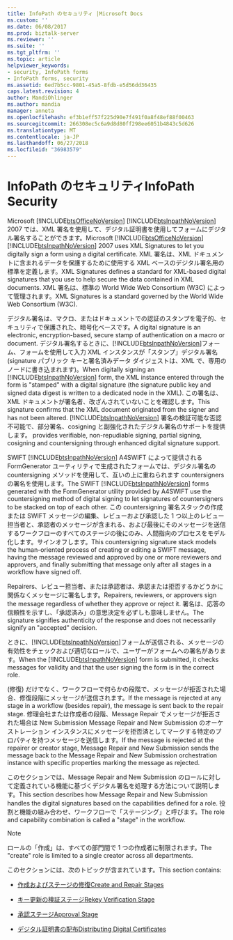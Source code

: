```yaml
---
title: InfoPath のセキュリティ |Microsoft Docs
ms.custom: ''
ms.date: 06/08/2017
ms.prod: biztalk-server
ms.reviewer: ''
ms.suite: ''
ms.tgt_pltfrm: ''
ms.topic: article
helpviewer_keywords:
- security, InfoPath forms
- InfoPath forms, security
ms.assetid: 6ed7b5cc-9801-45a5-8fdb-e5d56dd36435
caps.latest.revision: 4
author: MandiOhlinger
ms.author: mandia
manager: anneta
ms.openlocfilehash: ef3b1eff57f225d90e7f491f0a8f48ef88f00463
ms.sourcegitcommit: 266308ec5c6a9d8d80ff298ee6051b4843c5d626
ms.translationtype: MT
ms.contentlocale: ja-JP
ms.lasthandoff: 06/27/2018
ms.locfileid: "36983579"
---
```

# <a name="infopath-security"></a><span data-ttu-id="41258-102">InfoPath のセキュリティ</span><span class="sxs-lookup"><span data-stu-id="41258-102">InfoPath Security</span></span>
<span data-ttu-id="41258-103">Microsoft [!INCLUDE[btsOfficeNoVersion](../../includes/btsofficenoversion-md.md)] [!INCLUDE[btsInpathNoVersion](../../includes/btsinpathnoversion-md.md)] 2007 では、XML 署名を使用して、デジタル証明書を使用してフォームにデジタル署名することができます。</span><span class="sxs-lookup"><span data-stu-id="41258-103">Microsoft [!INCLUDE[btsOfficeNoVersion](../../includes/btsofficenoversion-md.md)] [!INCLUDE[btsInpathNoVersion](../../includes/btsinpathnoversion-md.md)] 2007 uses XML Signatures to let you digitally sign a form using a digital certificate.</span></span> <span data-ttu-id="41258-104">XML 署名は、XML ドキュメントに含まれるデータを保護するために使用する XML ベースのデジタル署名用の標準を定義します。</span><span class="sxs-lookup"><span data-stu-id="41258-104">XML Signatures defines a standard for XML-based digital signatures that you use to help secure the data contained in XML documents.</span></span> <span data-ttu-id="41258-105">XML 署名は、標準の World Wide Web Consortium (W3C) によって管理されます。</span><span class="sxs-lookup"><span data-stu-id="41258-105">XML Signatures is a standard governed by the World Wide Web Consortium (W3C).</span></span>  
  
 <span data-ttu-id="41258-106">デジタル署名は、マクロ、またはドキュメントでの認証のスタンプを電子的、セキュリティで保護された、暗号化ベースです。</span><span class="sxs-lookup"><span data-stu-id="41258-106">A digital signature is an electronic, encryption-based, secure stamp of authentication on a macro or document.</span></span> <span data-ttu-id="41258-107">デジタル署名するときに、[!INCLUDE[btsInpathNoVersion](../../includes/btsinpathnoversion-md.md)]フォーム、フォームを使用して入力 XML インスタンスが「スタンプ」デジタル署名 (signature パブリック キーと署名済みデータ ダイジェストは、XML で、専用のノードに書き込まれます)。</span><span class="sxs-lookup"><span data-stu-id="41258-107">When digitally signing an [!INCLUDE[btsInpathNoVersion](../../includes/btsinpathnoversion-md.md)] form, the XML instance entered through the form is "stamped" with a digital signature (the signature public key and signed data digest is written to a dedicated node in the XML).</span></span> <span data-ttu-id="41258-108">この署名は、XML ドキュメントが署名者、改ざんされていないことを確認します。</span><span class="sxs-lookup"><span data-stu-id="41258-108">This signature confirms that the XML document originated from the signer and has not been altered.</span></span> [!INCLUDE[btsInpathNoVersion](../../includes/btsinpathnoversion-md.md)]<span data-ttu-id="41258-109"> 署名の検証可能な否認不可能で、部分署名、cosigning と副強化されたデジタル署名のサポートを提供します。</span><span class="sxs-lookup"><span data-stu-id="41258-109"> provides verifiable, non-repudiable signing, partial signing, cosigning and countersigning through enhanced digital signature support.</span></span>  
  
 <span data-ttu-id="41258-110">SWIFT [!INCLUDE[btsInpathNoVersion](../../includes/btsinpathnoversion-md.md)] A4SWIFT によって提供される FormGenerator ユーティリティで生成されたフォームでは、デジタル署名の countersigning メソッドを使用して、互いの上に重ねられます countersigners の署名を使用します。</span><span class="sxs-lookup"><span data-stu-id="41258-110">The SWIFT [!INCLUDE[btsInpathNoVersion](../../includes/btsinpathnoversion-md.md)] forms generated with the FormGenerator utility provided by A4SWIFT use the countersigning method of digital signing to let signatures of countersigners to be stacked on top of each other.</span></span> <span data-ttu-id="41258-111">この countersigning 署名スタックの作成または SWIFT メッセージの編集、レビューおよび承認した 1 つ以上のレビュー担当者と、承認者のメッセージが含まれる、および最後にそのメッセージを送信するワークフローのすべてのステージの後にのみ、人間指向のプロセスをモデル化します。サインオフします。</span><span class="sxs-lookup"><span data-stu-id="41258-111">This countersigning signature stack models the human-oriented process of creating or editing a SWIFT message, having the message reviewed and approved by one or more reviewers and approvers, and finally submitting that message only after all stages in a workflow have signed off.</span></span>  
  
 <span data-ttu-id="41258-112">Repairers、レビュー担当者、または承認者は、承認または拒否するかどうかに関係なくメッセージに署名します。</span><span class="sxs-lookup"><span data-stu-id="41258-112">Repairers, reviewers, or approvers sign the message regardless of whether they approve or reject it.</span></span> <span data-ttu-id="41258-113">署名は、応答の信頼性を示すし、「承認済み」の意思決定を必ずしも意味しません。</span><span class="sxs-lookup"><span data-stu-id="41258-113">The signature signifies authenticity of the response and does not necessarily signify an "accepted" decision.</span></span>  
  
 <span data-ttu-id="41258-114">ときに、[!INCLUDE[btsInpathNoVersion](../../includes/btsinpathnoversion-md.md)]フォームが送信される、メッセージの有効性をチェックおよび適切なロールで、ユーザーがフォームへの署名があります。</span><span class="sxs-lookup"><span data-stu-id="41258-114">When the [!INCLUDE[btsInpathNoVersion](../../includes/btsinpathnoversion-md.md)] form is submitted, it checks messages for validity and that the user signing the form is in the correct role.</span></span>  
  
 <span data-ttu-id="41258-115">(修復) だけでなく、ワークフローで何らかの段階で、メッセージが拒否された場合、修復段階にメッセージが送信されます。</span><span class="sxs-lookup"><span data-stu-id="41258-115">If the message is rejected at any stage in a workflow (besides repair), the message is sent back to the repair stage.</span></span> <span data-ttu-id="41258-116">修理会社または作成者の段階、Message Repair でメッセージが拒否された場合は New Submission Message Repair and New Submission のオーケストレーション インスタンスにメッセージを拒否済としてマークする特定のプロパティを持つメッセージを送信します。</span><span class="sxs-lookup"><span data-stu-id="41258-116">If the message is rejected at the repairer or creator stage, Message Repair and New Submission sends the message back to the Message Repair and New Submission orchestration instance with specific properties marking the message as rejected.</span></span>  
  
 <span data-ttu-id="41258-117">このセクションでは、Message Repair and New Submission のロールに対して定義されている機能に基づくデジタル署名を処理する方法について説明します。</span><span class="sxs-lookup"><span data-stu-id="41258-117">This section describes how Message Repair and New Submission handles the digital signatures based on the capabilities defined for a role.</span></span> <span data-ttu-id="41258-118">役割と機能の組み合わせ、ワークフローで「ステージング」と呼びます。</span><span class="sxs-lookup"><span data-stu-id="41258-118">The role and capability combination is called a "stage" in the workflow.</span></span>  
  
> [!NOTE]
>  <span data-ttu-id="41258-119">ロールの「作成」は、すべての部門間で 1 つの作成者に制限されます。</span><span class="sxs-lookup"><span data-stu-id="41258-119">The "create" role is limited to a single creator across all departments.</span></span>  
  
 <span data-ttu-id="41258-120">このセクションには、次のトピックが含まれています。</span><span class="sxs-lookup"><span data-stu-id="41258-120">This section contains:</span></span>  
  
-   [<span data-ttu-id="41258-121">作成およびステージの修復</span><span class="sxs-lookup"><span data-stu-id="41258-121">Create and Repair Stages</span></span>](../../adapters-and-accelerators/accelerator-swift/creating-and-repairing-stages.md)  
  
-   [<span data-ttu-id="41258-122">キー更新の検証ステージ</span><span class="sxs-lookup"><span data-stu-id="41258-122">Rekey Verification Stage</span></span>](../../adapters-and-accelerators/accelerator-swift/rekey-verification-stage.md)  
  
-   [<span data-ttu-id="41258-123">承認ステージ</span><span class="sxs-lookup"><span data-stu-id="41258-123">Approval Stage</span></span>](../../adapters-and-accelerators/accelerator-swift/approval-stage.md)  
  
-   [<span data-ttu-id="41258-124">デジタル証明書の配布</span><span class="sxs-lookup"><span data-stu-id="41258-124">Distributing Digital Certificates</span></span>](../../adapters-and-accelerators/accelerator-swift/distributing-digital-certificates.md)